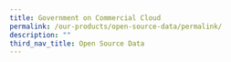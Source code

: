 ```yaml
---
title: Government on Commercial Cloud
permalink: /our-products/open-source-data/permalink/
description: ""
third_nav_title: Open Source Data
---
```


